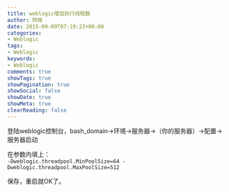 ```yaml
---
title: weblogic增加执行线程数
author: 阿辉
date: 2015-09-09T07:19:23+00:00
categories:
- Weblogic
tags:
- Weblogic
keywords:
- Weblogic
comments: true
showTags: true
showPagination: true
showSocial: false
showDate: true
showMeta: true
clearReading: false
---
```

登陆weblogic控制台，bash_domain->环境->服务器->（你的服务器）->配置->服务器启动

在参数内填上：  
`-Dweblogic.threadpool.MinPoolSize=64 -Dweblogic.threadpool.MaxPoolSize=512`

保存，重启就OK了。

<!--more-->